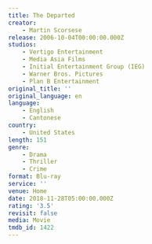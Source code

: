 ```yaml
---
title: The Departed
creator:
    - Martin Scorsese
release: 2006-10-04T00:00:00.000Z
studios:
    - Vertigo Entertainment
    - Media Asia Films
    - Initial Entertainment Group (IEG)
    - Warner Bros. Pictures
    - Plan B Entertainment
original_title: ''
original_language: en
language:
    - English
    - Cantonese
country:
    - United States
length: 151
genre:
    - Drama
    - Thriller
    - Crime
format: Blu-ray
service: ''
venue: Home
date: 2018-11-28T05:00:00.000Z
rating: '3.5'
revisit: false
media: Movie
tmdb_id: 1422
---
```



